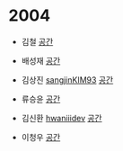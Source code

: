 # 2004

- 김철 [](https://github.com/)
[공간](https://github.com/StudyFork/GoogryAndroidArchitectureStudy/tree/master/2005/)

- 배성재 [](https://github.com/)
[공간](https://github.com/StudyFork/GoogryAndroidArchitectureStudy/tree/master/2005/)

- 김상진 [sangjinKIM93](https://github.com/sangjinKIM93)
[공간](https://github.com/StudyFork/GoogryAndroidArchitectureStudy/tree/master/2005/sangjinKIM93)

- 류승윤 [](https://github.com/)
[공간](https://github.com/StudyFork/GoogryAndroidArchitectureStudy/tree/master/2005/)

- 김신환 [hwaniiidev](https://github.com/hwaniiidev)
[공간](https://github.com/StudyFork/GoogryAndroidArchitectureStudy/tree/master/2005/hwaniiidev)

- 이청우 [](https://github.com/)
[공간](https://github.com/StudyFork/GoogryAndroidArchitectureStudy/tree/master/2005/)
